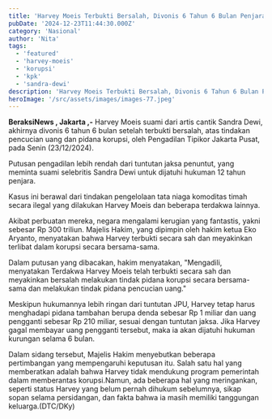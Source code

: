 ```yaml
---
title: 'Harvey Moeis Terbukti Bersalah, Divonis 6 Tahun 6 Bulan Penjara'
pubDate: '2024-12-23T11:44:30.000Z'
category: 'Nasional'
author: 'Nita'
tags:
  - 'featured'
  - 'harvey-moeis'
  - 'korupsi'
  - 'kpk'
  - 'sandra-dewi'
description: 'Harvey Moeis Terbukti Bersalah, Divonis 6 Tahun 6 Bulan Penjara'
heroImage: '/src/assets/images/images-77.jpeg'
---
```


**BeraksiNews , Jakarta ,-** Harvey Moeis suami dari artis cantik Sandra Dewi, akhirnya divonis 6 tahun 6 bulan setelah terbukti bersalah, atas tindakan pencucian uang dan pidana korupsi, oleh Pengadilan Tipikor Jakarta Pusat, pada Senin (23/12/2024).

Putusan pengadilan lebih rendah dari tuntutan jaksa penuntut, yang meminta suami selebritis Sandra Dewi untuk dijatuhi hukuman 12 tahun penjara.

Kasus ini berawal dari tindakan pengelolaan tata niaga komoditas timah secara ilegal yang dilakukan Harvey Moeis dan beberapa terdakwa lainnya.

Akibat perbuatan mereka, negara mengalami kerugian yang fantastis, yakni sebesar Rp 300 triliun. Majelis Hakim, yang dipimpin oleh hakim ketua Eko Aryanto, menyatakan bahwa Harvey terbukti secara sah dan meyakinkan terlibat dalam korupsi secara bersama-sama.

Dalam putusan yang dibacakan, hakim menyatakan, "Mengadili, menyatakan Terdakwa Harvey Moeis telah terbukti secara sah dan meyakinkan bersalah melakukan tindak pidana korupsi secara bersama-sama dan melakukan tindak pidana pencucian uang."

Meskipun hukumannya lebih ringan dari tuntutan JPU, Harvey tetap harus menghadapi pidana tambahan berupa denda sebesar Rp 1 miliar dan uang pengganti sebesar Rp 210 miliar, sesuai dengan tuntutan jaksa. Jika Harvey gagal membayar uang pengganti tersebut, maka ia akan dijatuhi hukuman kurungan selama 6 bulan.

Dalam sidang tersebut, Majelis Hakim menyebutkan beberapa pertimbangan yang mempengaruhi keputusan itu. Salah satu hal yang memberatkan adalah bahwa Harvey tidak mendukung program pemerintah dalam memberantas korupsi.Namun, ada beberapa hal yang meringankan, seperti status Harvey yang belum pernah dihukum sebelumnya, sikap sopan selama persidangan, dan fakta bahwa ia masih memiliki tanggungan keluarga.(DTC/DKy)
